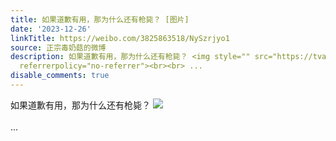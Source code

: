 ```yaml
---
title: 如果道歉有用，那为什么还有枪毙？ [图片]
date: '2023-12-26'
linkTitle: https://weibo.com/3825863518/NySzrjyo1
source: 正宗毒奶菇的微博
description: 如果道歉有用，那为什么还有枪毙？ <img style="" src="https://tvax4.sinaimg.cn/large/e40a0b5egy1hl6xljv5haj20o105b0un.jpg"
  referrerpolicy="no-referrer"><br><br> ...
disable_comments: true
---
```

如果道歉有用，那为什么还有枪毙？ <img style="" src="https://tvax4.sinaimg.cn/large/e40a0b5egy1hl6xljv5haj20o105b0un.jpg" referrerpolicy="no-referrer"><br><br> ...